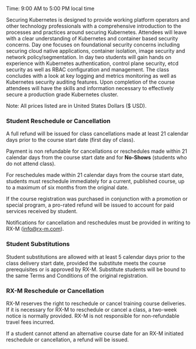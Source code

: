 Time: 9:00 AM to 5:00 PM local time

Securing Kubernetes is designed to provide working platform operators and other technology professionals with a comprehensive introduction to the processes and practices around securing Kubernetes. Attendees will leave with a clear understanding of Kubernetes and container based security concerns. Day one focuses on foundational security concerns including securing cloud native applications, container isolation, image security and network policy/segmentation. In day two students will gain hands on experience with Kubernetes authentication, control plane security, etcd security as well as RBAC configuration and management. The class concludes with a look at key logging and metrics monitoring as well as Kubernetes security auditing features. Upon completion of the course attendees will have the skills and information necessary to effectively secure a production grade Kubernetes cluster.

Note: All prices listed are in United States Dollars ($ USD).


### Student Reschedule or Cancellation

A full refund will be issued for class cancellations made at least 21 calendar days prior to the course start date (first day of class).

Payment is non refundable for cancellations or reschedules made within 21 calendar days from the course start date and for **No-Shows** (students who do not attend class).

For reschedules made within 21 calendar days from the course start date, students must reschedule immediately for a current, published course, up to a maximum of six months from the original date.

If the course registration was purchased in conjunction with a promotion or special program, a pro-rated refund will be issued to account for paid services received by student.

Notifications for cancellation and reschedules must be provided in writing to RX-M ([info@rx-m.com](mailto:info@rx-m.com)).


### Student Substitutions

Student substitutions are allowed with at least 5 calendar days prior to the class delivery start date, provided the substitute meets the course prerequisites or is approved by RX-M. Substitute students will be bound to the same Terms and Conditions of the original registration.


### RX-M Reschedule or Cancellation

RX-M reserves the right to reschedule or cancel training course deliveries.  If it is necessary for RX-M to reschedule or cancel a class, a two-week notice is normally provided. RX-M is not responsible for non-refundable travel fees incurred.

If a student cannot attend an alternative course date for an RX-M initiated reschedule or cancellation, a refund will be issued.
